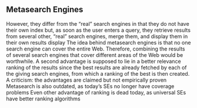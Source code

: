 ## Metasearch Engines

However, they differ from the “real” search engines in that they do not have their own index but, as soon as the user enters a query, they retrieve results from several other, “real” search engines, merge them, and display them in their own results display
The idea behind metasearch engines is that no one search engine can cover the entire Web. Therefore, combining the results of several search engines that cover different areas of the Web would be worthwhile. 
A second advantage is supposed to lie in a better relevance ranking of the results since the best results are already fetched by each of the giving search engines, from which a ranking of the best is then created.
A criticism: the advantages are claimed but not empirically proven
Metasearch is also outdated, as today’s SEs no longer have coverage problems
Even other advantage of ranking is dead today, as universal SEs have better ranking algorithms
